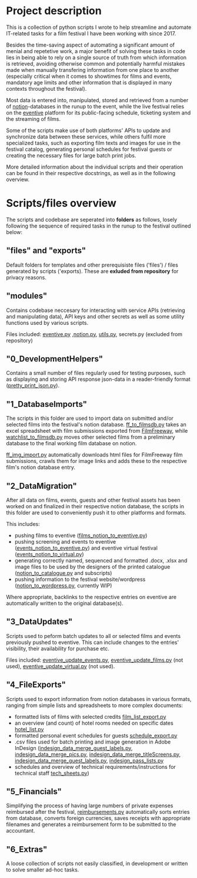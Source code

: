 # Project description
This is a collection of python scripts I wrote to help streamline 
and automate IT-related tasks for a film festival I have been working with since 2017.

Besides the time-saving aspect of automating a significant amount of menial 
and repetetive work, a major benefit of solving these tasks in code
lies in being able to rely on a single source of truth from which information is retrieved,
avoiding otherwise common and potentially harmful mistakes made when manually transfering
information from one place to another (especially critical when it comes to showtimes for
films and events, mandatory age limits and other information that is displayed in many 
contexts throughout the festival).

Most data is entered into, manipulated, stored and retrieved 
from a number of [notion](https://www.notion.so)-databases in the runup to the event, while 
the live festival relies on the [eventive](https://www.eventive.org) platform for its public-facing 
schedule, ticketing system and the streaming of films.

Some of the scripts make use of both platforms' APIs to update 
and synchronize data between these services, while others fulfil more specialized 
tasks, such as exporting film texts and images for use in the festival catalog, generating 
personal schedules for festival guests or creating the necessary files for large batch print jobs.

More detailed information about the individual scripts and their operation 
can be found in their respective docstrings, as well as in the following overview.

# Scripts/files overview

The scripts and codebase are seperated into **folders** as follows, losely
following the sequence of required tasks in the runup to the festival outlined below:
## "files" and "exports"
Default folders for templates and other prerequisiste files ('files') / files generated by scripts ('exports).
These are **exluded from repository** for privacy reasons.
## "modules"
Contains codebase neccesary for interacting with service APIs
(retrieving and manipulating data), API keys and other secrets as well as
some utility functions used by various scripts.

Files included: [eventive.py](modules/eventive.py)
,[notion.py](modules/notion.py), 
[utils.py](modules/utils.py),
secrets.py (excluded from repository)

## "0_DevelopmentHelpers"
Contains a small number of files regularly used for testing purposes,
such as displaying and storing API response json-data in a reader-friendly
format ([pretty_print_json.py](0_DevelopmentHelpers/pretty_print_json.py)).

## "1_DatabaseImports"
The scripts in this folder are used to import data on submitted and/or selected films into the festival's 
notion database.  [ff_to_filmsdb.py](1_DatabaseImports/ff_to_filmsdb.py)
takes an excel spreadsheet with film submissions exported from 
[FilmFreeway](https://www.filmfreeway.com),
while [watchlist_to_filmsdb.py](1_DatabaseImports/watchlist_to_filmsdb.py)
moves other selected films from a preliminary database to the final working
 film database on notion.

[ff_img_import.py](1_DatabaseImports/ff_img_import.py) automatically
downloads html files for FilmFreeway film submissions, crawls them for image links
and adds these to the respective film's notion database entry.

## "2_DataMigration"
After all data on films, events, guests and other festival assets has been worked on and finalized
in their respective notion database, the scripts in this folder are 
used to conveniently push it to other platforms and formats.

This includes:
- pushing films to eventive ([films_notion_to_eventive.py](2_DataMigration/films_notion_to_eventive.py))
- pushing screening and events to eventive ([events_notion_to_eventive.py](2_DataMigration/events_notion_to_eventive.py))
and eventive virtual festival ([events_notion_to_virtual.py](2_DataMigration/events_notion_to_virtual.py))
- generating correctly named, sequenced and formatted .docx, .xlsx and image files to be used by the designers
of the printed catalogue ([notion_to_catalogue.py](2_DataMigration/notion_to_catalogue.py) and subscripts)
- pushing information to the festival website/wordpress ([notion_to_wordpress.py](2_DataMigration/notion_to_wordpress.py),
currently WIP)

Where appropriate, backlinks to the respective entries on eventive are automatically written to
the original database(s).

## "3_DataUpdates"
Scripts used to peform batch updates to all or selected films and events previously pushed to eventive.
This can include changes to the entries' visibility, their availability for purchase etc.

Files included: [eventive_update_events.py](3_DataUpdates/eventive_update_events.py),
[eventive_update_films.py](3_DataUpdates/eventive_update_films.py) (not used),
[eventive_update_virtual.py](3_DataUpdates/eventive_update_virtual.py) (not used).

## "4_FileExports"
Scripts used to export information from notion databases in various formats,
ranging from simple lists and spreadsheets to more complex documents:

- formatted lists of films with selected credits [film_list_export.py](4_FileExports/film_list_export.py)
- an overview (and count) of hotel rooms needed on specific dates [hotel_list.py](4_FileExports/hotel_list.py)
- formatted personal event schedules for guests [schedule_export.py](4_FileExports/schedule_export.py)
- .csv files used for batch printing and image generation in Adobe InDesign ([indesign_data_merge_guest_labels.py](4_FileExports/indesign_data_merge_guest_labels.py),
[indesign_data_merge_pics.py](4_FileExports/indesign_data_merge_pics.py),
[indesign_data_merge_titleScreens.py](4_FileExports/indesign_data_merge_titleScreens.py),
[indesign_data_merge_guest_labels.py](4_FileExports/indesign_data_merge_guest_labels.py),
[indesign_pass_lists.py](4_FileExports/indesign_pass_lists.py)
- schedules and overview of technical requirements/instructions for technical staff [tech_sheets.py](4_FileExports/tech_sheets.py))

## "5_Financials"
Simplifying the process of having large numbers of private expenses reimbursed after the festival,
[reimbursements.py](5_Financials/reimbursements.py) automatically sorts entries from database,
converts foreign currencies, saves receipts with appropriate filenames and generates a reimbursement form to be submitted to the accountant.

## "6_Extras"
A loose collection of scripts not easily classified, in development or written to solve smaller ad-hoc tasks.